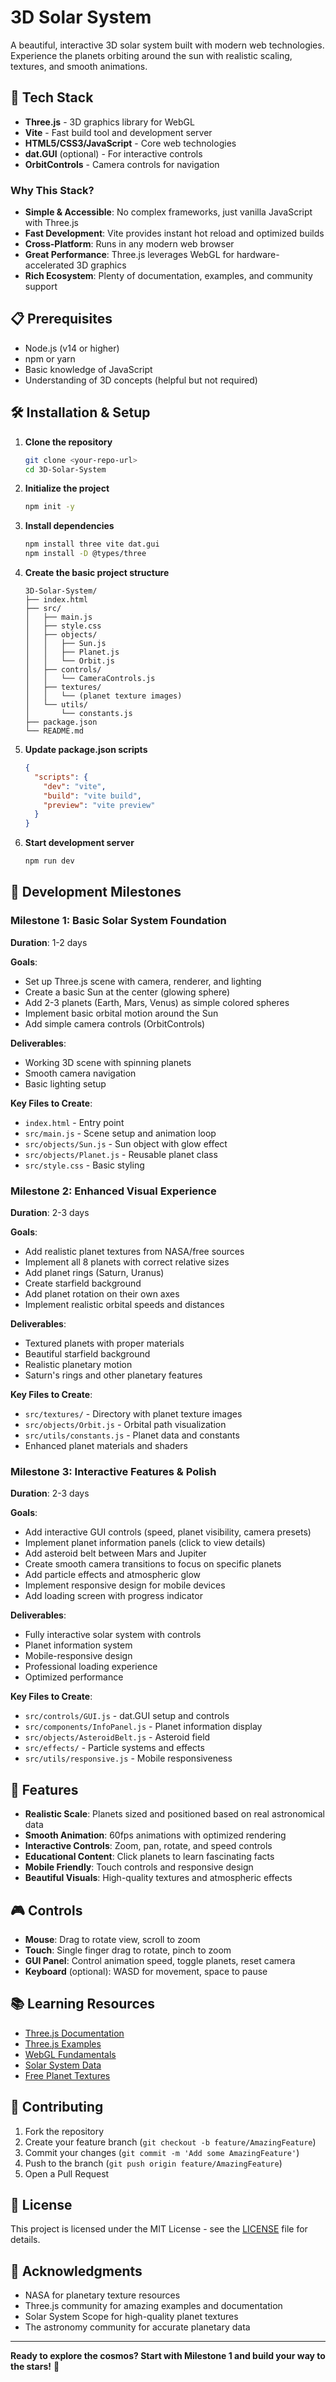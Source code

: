 # 3D Solar System

A beautiful, interactive 3D solar system built with modern web technologies. Experience the planets orbiting around the sun with realistic scaling, textures, and smooth animations.

## 🚀 Tech Stack

- **Three.js** - 3D graphics library for WebGL
- **Vite** - Fast build tool and development server
- **HTML5/CSS3/JavaScript** - Core web technologies
- **dat.GUI** (optional) - For interactive controls
- **OrbitControls** - Camera controls for navigation

### Why This Stack?

- **Simple & Accessible**: No complex frameworks, just vanilla JavaScript with Three.js
- **Fast Development**: Vite provides instant hot reload and optimized builds
- **Cross-Platform**: Runs in any modern web browser
- **Great Performance**: Three.js leverages WebGL for hardware-accelerated 3D graphics
- **Rich Ecosystem**: Plenty of documentation, examples, and community support

## 📋 Prerequisites

- Node.js (v14 or higher)
- npm or yarn
- Basic knowledge of JavaScript
- Understanding of 3D concepts (helpful but not required)

## 🛠️ Installation & Setup

1. **Clone the repository**
   ```bash
   git clone <your-repo-url>
   cd 3D-Solar-System
   ```

2. **Initialize the project**
   ```bash
   npm init -y
   ```

3. **Install dependencies**
   ```bash
   npm install three vite dat.gui
   npm install -D @types/three
   ```

4. **Create the basic project structure**
   ```
   3D-Solar-System/
   ├── index.html
   ├── src/
   │   ├── main.js
   │   ├── style.css
   │   ├── objects/
   │   │   ├── Sun.js
   │   │   ├── Planet.js
   │   │   └── Orbit.js
   │   ├── controls/
   │   │   └── CameraControls.js
   │   ├── textures/
   │   │   └── (planet texture images)
   │   └── utils/
   │       └── constants.js
   ├── package.json
   └── README.md
   ```

5. **Update package.json scripts**
   ```json
   {
     "scripts": {
       "dev": "vite",
       "build": "vite build",
       "preview": "vite preview"
     }
   }
   ```

6. **Start development server**
   ```bash
   npm run dev
   ```

## 🎯 Development Milestones

### Milestone 1: Basic Solar System Foundation
**Duration**: 1-2 days

**Goals**:
- Set up Three.js scene with camera, renderer, and lighting
- Create a basic Sun at the center (glowing sphere)
- Add 2-3 planets (Earth, Mars, Venus) as simple colored spheres
- Implement basic orbital motion around the Sun
- Add simple camera controls (OrbitControls)

**Deliverables**:
- Working 3D scene with spinning planets
- Smooth camera navigation
- Basic lighting setup

**Key Files to Create**:
- `index.html` - Entry point
- `src/main.js` - Scene setup and animation loop
- `src/objects/Sun.js` - Sun object with glow effect
- `src/objects/Planet.js` - Reusable planet class
- `src/style.css` - Basic styling

### Milestone 2: Enhanced Visual Experience
**Duration**: 2-3 days

**Goals**:
- Add realistic planet textures from NASA/free sources
- Implement all 8 planets with correct relative sizes
- Add planet rings (Saturn, Uranus)
- Create starfield background
- Add planet rotation on their own axes
- Implement realistic orbital speeds and distances

**Deliverables**:
- Textured planets with proper materials
- Beautiful starfield background
- Realistic planetary motion
- Saturn's rings and other planetary features

**Key Files to Create**:
- `src/textures/` - Directory with planet texture images
- `src/objects/Orbit.js` - Orbital path visualization
- `src/utils/constants.js` - Planet data and constants
- Enhanced planet materials and shaders

### Milestone 3: Interactive Features & Polish
**Duration**: 2-3 days

**Goals**:
- Add interactive GUI controls (speed, planet visibility, camera presets)
- Implement planet information panels (click to view details)
- Add asteroid belt between Mars and Jupiter
- Create smooth camera transitions to focus on specific planets
- Add particle effects and atmospheric glow
- Implement responsive design for mobile devices
- Add loading screen with progress indicator

**Deliverables**:
- Fully interactive solar system with controls
- Planet information system
- Mobile-responsive design
- Professional loading experience
- Optimized performance

**Key Files to Create**:
- `src/controls/GUI.js` - dat.GUI setup and controls
- `src/components/InfoPanel.js` - Planet information display
- `src/objects/AsteroidBelt.js` - Asteroid field
- `src/effects/` - Particle systems and effects
- `src/utils/responsive.js` - Mobile responsiveness

## 🌟 Features

- **Realistic Scale**: Planets sized and positioned based on real astronomical data
- **Smooth Animation**: 60fps animations with optimized rendering
- **Interactive Controls**: Zoom, pan, rotate, and speed controls
- **Educational Content**: Click planets to learn fascinating facts
- **Mobile Friendly**: Touch controls and responsive design
- **Beautiful Visuals**: High-quality textures and atmospheric effects

## 🎮 Controls

- **Mouse**: Drag to rotate view, scroll to zoom
- **Touch**: Single finger drag to rotate, pinch to zoom
- **GUI Panel**: Control animation speed, toggle planets, reset camera
- **Keyboard** (optional): WASD for movement, space to pause

## 📚 Learning Resources

- [Three.js Documentation](https://threejs.org/docs/)
- [Three.js Examples](https://threejs.org/examples/)
- [WebGL Fundamentals](https://webglfundamentals.org/)
- [Solar System Data](https://nssdc.gsfc.nasa.gov/planetary/factsheet/)
- [Free Planet Textures](https://www.solarsystemscope.com/textures/)

## 🤝 Contributing

1. Fork the repository
2. Create your feature branch (`git checkout -b feature/AmazingFeature`)
3. Commit your changes (`git commit -m 'Add some AmazingFeature'`)
4. Push to the branch (`git push origin feature/AmazingFeature`)
5. Open a Pull Request

## 📝 License

This project is licensed under the MIT License - see the [LICENSE](LICENSE) file for details.

## 🙏 Acknowledgments

- NASA for planetary texture resources
- Three.js community for amazing examples and documentation
- Solar System Scope for high-quality planet textures
- The astronomy community for accurate planetary data

---

**Ready to explore the cosmos? Start with Milestone 1 and build your way to the stars!** 🌌 